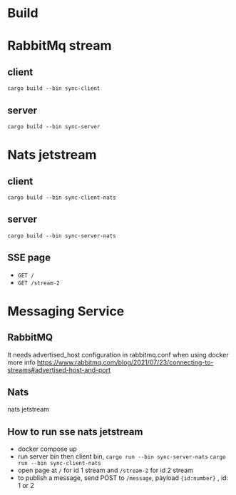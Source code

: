 # Build

# RabbitMq stream 
## client
`cargo build --bin sync-client`
## server
`cargo build --bin sync-server`


# Nats jetstream
## client
`cargo build --bin sync-client-nats`
## server
`cargo build --bin sync-server-nats`
## SSE page
- `GET /`
- `GET /stream-2`

# Messaging Service
## RabbitMQ 
It needs advertised_host configuration in rabbitmq.conf when using docker
more info https://www.rabbitmq.com/blog/2021/07/23/connecting-to-streams#advertised-host-and-port
## Nats
nats jetstream

## How to run sse nats jetstream
- docker compose up
- run server bin then client bin, `cargo run --bin sync-server-nats` `cargo run --bin sync-client-nats`
- open page at `/` for id 1 stream and `/stream-2` for id 2 stream
- to publish a message, send POST to `/message`, payload `{id:number}` , id: 1 or 2
